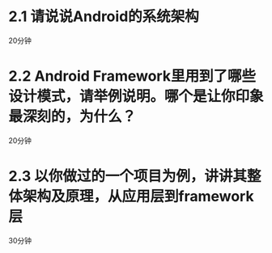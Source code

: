 
# 2.1 请说说Android的系统架构
20分钟


# 2.2 Android Framework里用到了哪些设计模式，请举例说明。哪个是让你印象最深刻的，为什么？
20分钟


# 2.3 以你做过的一个项目为例，讲讲其整体架构及原理，从应用层到framework层
30分钟